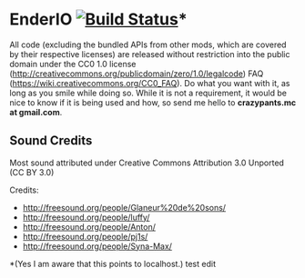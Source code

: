 EnderIO [![Build Status](http://localhost:8080/buildStatus/icon?job=EnderIO-Base)](http://localhost:8080/job/EnderIO-Base/)* 
=======

All code (excluding the bundled APIs from other mods, which are covered by their respective licenses) are released without restriction into the public domain under the CC0 1.0 license (http://creativecommons.org/publicdomain/zero/1.0/legalcode) FAQ (https://wiki.creativecommons.org/CC0_FAQ).
Do what you want with it, as long as you smile while doing so. While it is not a requirement, it would be nice to know if it is being used and how, so send me hello to **crazypants.mc at gmail.com**.

Sound Credits
---------------

Most sound attributed under Creative Commons Attribution 3.0 Unported (CC BY 3.0)

Credits:

- <http://freesound.org/people/Glaneur%20de%20sons/>
- <http://freesound.org/people/luffy/>
- <http://freesound.org/people/Anton/>
- <http://freesound.org/people/pj1s/>
- <http://freesound.org/people/Syna-Max/>

*(Yes I am aware that this points to localhost.)
test edit